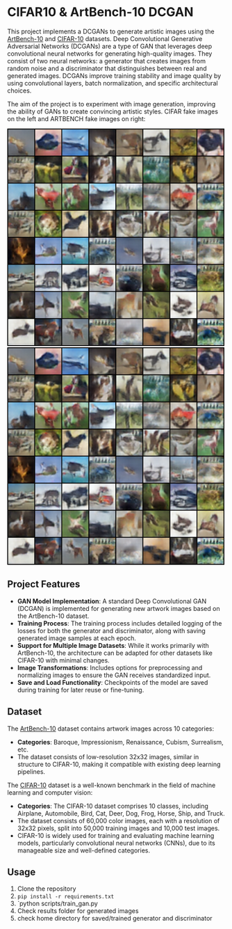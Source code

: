 # CIFAR10 & ArtBench-10 DCGAN

This project implements a DCGANs to generate artistic images using the [ArtBench-10](https://artbench.eecs.berkeley.edu) and [CIFAR-10](https://www.cs.toronto.edu/~kriz/cifar.html) datasets. Deep Convolutional Generative Adversarial Networks (DCGANs) are a type of GAN that leverages deep convolutional neural networks for generating high-quality images. They consist of two neural networks: a generator that creates images from random noise and a discriminator that distinguishes between real and generated images. DCGANs improve training stability and image quality by using convolutional layers, batch normalization, and specific architectural choices. 

The aim of the project is to experiment with image generation, improving the ability of GANs to create convincing artistic styles. CIFAR fake images on the left and ARTBENCH fake images on right:

<p float="left">
  <img src="fake_samples_epoch_47.png" alt="Accuracy Plot" width="500" />
  <img src="fake_samples_epoch_47.png" alt="ROC Curve" width="500" />
</p>


## Project Features

- **GAN Model Implementation**: A standard Deep Convolutional GAN (DCGAN) is implemented for generating new artwork images based on the ArtBench-10 dataset.
- **Training Process**: The training process includes detailed logging of the losses for both the generator and discriminator, along with saving generated image samples at each epoch.
- **Support for Multiple Image Datasets**: While it works primarily with ArtBench-10, the architecture can be adapted for other datasets like CIFAR-10 with minimal changes.
- **Image Transformations**: Includes options for preprocessing and normalizing images to ensure the GAN receives standardized input.
- **Save and Load Functionality**: Checkpoints of the model are saved during training for later reuse or fine-tuning.

## Dataset

The [ArtBench-10](https://artbench.eecs.berkeley.edu) dataset contains artwork images across 10 categories:
- **Categories**: Baroque, Impressionism, Renaissance, Cubism, Surrealism, etc.
- The dataset consists of low-resolution 32x32 images, similar in structure to CIFAR-10, making it compatible with existing deep learning pipelines.

The [CIFAR-10](https://www.cs.toronto.edu/~kriz/cifar.html) dataset is a well-known benchmark in the field of machine learning and computer vision:
- **Categories**: The CIFAR-10 dataset comprises 10 classes, including Airplane, Automobile, Bird, Cat, Deer, Dog, Frog, Horse, Ship, and Truck.
- The dataset consists of 60,000 color images, each with a resolution of 32x32 pixels, split into 50,000 training images and 10,000 test images.
- CIFAR-10 is widely used for training and evaluating machine learning models, particularly convolutional neural networks (CNNs), due to its manageable size and well-defined categories.


## Usage

1. Clone the repository
2. `pip install -r requirements.txt`
3. `python scripts/train_gan.py
4. Check results folder for generated images
5. check home directory for saved/trained generator and discriminator   

